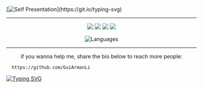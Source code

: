 [![Self Presentation](https://readme-typing-svg.herokuapp.com?font=Fira+Code&duration=2000&pause=2000&color=EFD81D&vCenter=true&width=510&lines=Sup%2C+I'm+Guilherme+Pessa;Can+see+more+about+me%3F+Explore+my+profile!)](https://git.io/typing-svg)
<hr>
<div align="center">
  <a href="mailto:guilhermepessa@gmail.com?subject=Contato do GitHub"><img src="https://img.shields.io/badge/Gmail-D14836?style=for-the-badge&logo=gmail&logoColor=white"></a>
  <a href="https://www.linkedin.com/in/guilherme-santana-pessa-5a6a72170/"><img src="https://img.shields.io/badge/LinkedIn-0077B5?style=for-the-badge&logo=linkedin&logoColor=white"></a>
  <a href="https://api.whatsapp.com/send?phone=5511946867628"><img src="https://img.shields.io/badge/WhatsApp-25D366?style=for-the-badge&logo=whatsapp&logoColor=white"></a>
  <a href="https://www.instagram.com/guiarmanli/"><img src="https://img.shields.io/badge/Instagram-E4405F?style=for-the-badge&logo=instagram&logoColor=white"></a>
</div>

<div align="center">
  
  ![Languages](https://github-readme-stats.vercel.app/api/top-langs/?username=GuiArmanLi&layout=compact)
</div>
<hr>

<p align="center">if you wanna help me, share the bio below to reach more people:</p>

```
  https://github.com/GuiArmanLi
```

[![Typing SVG](https://readme-typing-svg.demolab.com?font=Fira+Code&size=24&duration=2000&pause=3000&vCenter=true&width=1500&height=100&lines=A+vida+feliz+consiste+na+tranquilidade+da+mente+-+C%C3%ADcero;A+vida+n%C3%A3o+%C3%A9+um+problema+a+ser+resolvido%2C+mas+uma+realidade+a+ser+experimentada+-+Soren+Kierkegaard;O+mundo+%C3%A9+um+livro%2C+e+quem+fica+sentado+em+casa+l%C3%AA+somente+uma+p%C3%A1gina+-+Santo+Agostinho;Exige+muito+de+ti+e+espera+pouco+dos+outros.+Assim%2C+evitar%C3%A1s+muitos+aborrecimentos+-+Conf%C3%BAcio;Acredite+em+milagres%2C+mas+n%C3%A3o+dependa+deles+-+Immanuel+Kant;Existe+apenas+um+bem%2C+o+conhecimento%2C+e+um+mal%2C+a+ignor%C3%A2ncia+-+S%C3%B3crates;A+ess%C3%AAncia+do+conhecimento+consiste+em+aplic%C3%A1-lo%2C+uma+vez+possu%C3%ADdo+-+Conf%C3%BAcio;O+inferno+s%C3%A3o+os+outros+-+Jean-Paul+Sartre;N%C3%A3o+se+pode+pisar+duas+vezes+no+mesmo+rio+-+Her%C3%A1clito;As+leis+da+natureza+s%C3%A3o+apenas+os+pensamentos+matem%C3%A1ticos+de+Deus+-+Euclides+de+Alexandria)](https://git.io/typing-svg)
